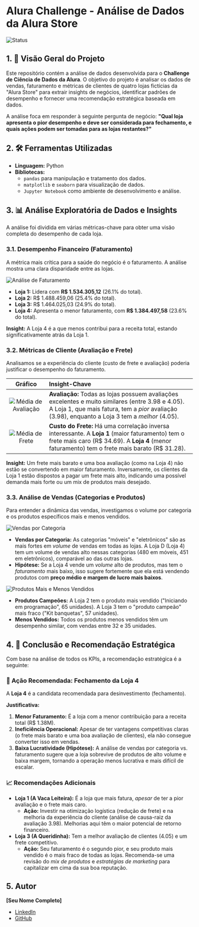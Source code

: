 # Alura Challenge - Análise de Dados da Alura Store

![Status](https://img.shields.io/badge/Status-Concluído-success)

## 1. 🎯 Visão Geral do Projeto

Este repositório contém a análise de dados desenvolvida para o **Challenge de Ciência de Dados da Alura**. O objetivo do projeto é analisar os dados de vendas, faturamento e métricas de clientes de quatro lojas fictícias da "Alura Store" para extrair insights de negócios, identificar padrões de desempenho e fornecer uma recomendação estratégica baseada em dados.

A análise foca em responder à seguinte pergunta de negócio: **"Qual loja apresenta o pior desempenho e deve ser considerada para fechamento, e quais ações podem ser tomadas para as lojas restantes?"**

## 2. 🛠️ Ferramentas Utilizadas

* **Linguagem:** Python
* **Bibliotecas:**
    * `pandas` para manipulação e tratamento dos dados.
    * `matplotlib` e `seaborn` para visualização de dados.
    * `Jupyter Notebook` como ambiente de desenvolvimento e análise.

## 3. 📊 Análise Exploratória de Dados e Insights

A análise foi dividida em várias métricas-chave para obter uma visão completa do desempenho de cada loja.

### 3.1. Desempenho Financeiro (Faturamento)

A métrica mais crítica para a saúde do negócio é o faturamento. A análise mostra uma clara disparidade entre as lojas.

![Análise de Faturamento](1000169235.png)

* **Loja 1:** Lidera com **R$ 1.534.305,12** (26.1% do total).
* **Loja 2:** R$ 1.488.459,06 (25.4% do total).
* **Loja 3:** R$ 1.464.025,03 (24.9% do total).
* **Loja 4:** Apresenta o menor faturamento, com **R$ 1.384.497,58** (23.6% do total).

**Insight:** A Loja 4 é a que menos contribui para a receita total, estando significativamente atrás da Loja 1.

### 3.2. Métricas de Cliente (Avaliação e Frete)

Analisamos se a experiência do cliente (custo de frete e avaliação) poderia justificar o desempenho do faturamento.

| Gráfico | Insight-Chave |
| :---: | :--- |
| ![Média de Avaliação](1000169237.png) | **Avaliação:** Todas as lojas possuem avaliações excelentes e muito similares (entre 3.98 e 4.05). A Loja 1, que mais fatura, tem a *pior* avaliação (3.98), enquanto a Loja 3 tem a *melhor* (4.05). |
| ![Média de Frete](1000169239.png) | **Custo do Frete:** Há uma correlação inversa interessante. A **Loja 1** (maior faturamento) tem o frete mais caro (R$ 34.69). A **Loja 4** (menor faturamento) tem o frete mais barato (R$ 31.28). |

**Insight:** Um frete mais barato e uma boa avaliação (como na Loja 4) não estão se convertendo em maior faturamento. Inversamente, os clientes da Loja 1 estão dispostos a pagar um frete mais alto, indicando uma possível demanda mais forte ou um mix de produtos mais desejado.

### 3.3. Análise de Vendas (Categorias e Produtos)

Para entender a dinâmica das vendas, investigamos o volume por categoria e os produtos específicos mais e menos vendidos.

![Vendas por Categoria](1000169236.png)

* **Vendas por Categoria:** As categorias "móveis" e "eletrônicos" são as mais fortes em *volume* de vendas em todas as lojas. A Loja D (Loja 4) tem um volume de vendas alto nessas categorias (480 em móveis, 451 em eletrônicos), comparável ao das outras lojas.
* **Hipótese:** Se a Loja 4 vende um *volume* alto de produtos, mas tem o *faturamento* mais baixo, isso sugere fortemente que ela está vendendo produtos com **preço médio e margem de lucro mais baixos**.

![Produtos Mais e Menos Vendidos](1000169238.png)

* **Produtos Campeões:** A Loja 2 tem o produto mais vendido ("Iniciando em programação", 65 unidades). A Loja 3 tem o "produto campeão" mais fraco ("Kit banquetas", 57 unidades).
* **Menos Vendidos:** Todos os produtos menos vendidos têm um desempenho similar, com vendas entre 32 e 35 unidades.

## 4. 🏁 Conclusão e Recomendação Estratégica

Com base na análise de todos os KPIs, a recomendação estratégica é a seguinte:

### 🥇 Ação Recomendada: Fechamento da Loja 4

A **Loja 4** é a candidata recomendada para desinvestimento (fechamento).

**Justificativa:**
1.  **Menor Faturamento:** É a loja com a menor contribuição para a receita total (R$ 1.38M).
2.  **Ineficiência Operacional:** Apesar de ter vantagens competitivas claras (o frete mais barato e uma boa avaliação de clientes), ela não consegue converter isso em vendas.
3.  **Baixa Lucratividade (Hipótese):** A análise de vendas por categoria vs. faturamento sugere que a loja sobrevive de produtos de alto volume e baixa margem, tornando a operação menos lucrativa e mais difícil de escalar.

### 📈 Recomendações Adicionais

* **Loja 1 (A Vaca Leiteira):** É a loja que mais fatura, *apesar* de ter a pior avaliação e o frete mais caro.
    * **Ação:** Investir na otimização logística (redução de frete) e na melhoria da experiência do cliente (análise de causa-raiz da avaliação 3.98). Melhorias aqui têm o maior potencial de retorno financeiro.
* **Loja 3 (A Queridinha):** Tem a melhor avaliação de clientes (4.05) e um frete competitivo.
    * **Ação:** Seu faturamento é o segundo pior, e seu produto mais vendido é o mais fraco de todas as lojas. Recomenda-se uma revisão do *mix de produtos* e *estratégias de marketing* para capitalizar em cima da sua boa reputação.

## 5. Autor

**[Seu Nome Completo]**

* [LinkedIn](https://www.linkedin.com/in/seu-linkedin/)
* [GitHub](https://github.com/seu-usuario)
